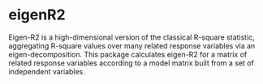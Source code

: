 # eigenR2

Eigen-R2 is a high-dimensional version of the classical R-square statistic, 
aggregating R-square values over many related response variables via an eigen-decomposition. 
This package calculates eigen-R2 for a matrix of related response variables according to a 
model matrix built from a set of independent variables.
